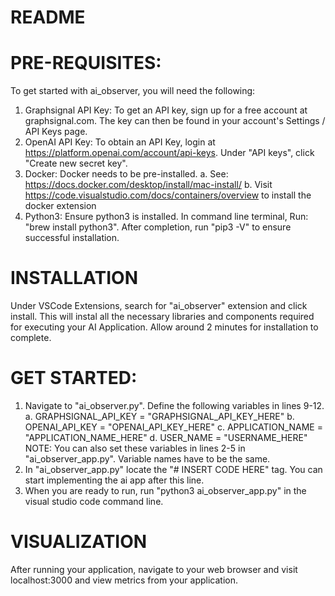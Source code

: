 # README

# PRE-REQUISITES:

To get started with ai_observer, you will need the following:
1. Graphsignal API Key: To get an API key, sign up for a free account at graphsignal.com. The key can then be found in your account's Settings / API Keys page.
2. OpenAI API Key: To obtain an API Key, login at https://platform.openai.com/account/api-keys. Under "API keys", click "Create new secret key".
3. Docker: Docker needs to be pre-installed. 
   a. See: https://docs.docker.com/desktop/install/mac-install/
   b. Visit https://code.visualstudio.com/docs/containers/overview to install the docker extension
4. Python3: Ensure python3 is installed. 
   In command line terminal, Run: "brew install python3". After completion, run "pip3 -V" to ensure successful installation. 


# INSTALLATION
Under VSCode Extensions, search for "ai_observer" extension and click install. This will instal all the necessary libraries and components required for executing your AI Application. Allow around 2 minutes for installation to complete. 

# GET STARTED: 
1. Navigate to "ai_observer.py". Define the following variables in lines 9-12.
   a. GRAPHSIGNAL_API_KEY = "GRAPHSIGNAL_API_KEY_HERE"
   b. OPENAI_API_KEY = "OPENAI_API_KEY_HERE"
   c. APPLICATION_NAME = "APPLICATION_NAME_HERE"
   d. USER_NAME = "USERNAME_HERE"
   NOTE: You can also set these variables in lines 2-5 in "ai_observer_app.py". Variable names have to be the same. 
2. In "ai_observer_app.py" locate the "# INSERT CODE HERE" tag. You can start implementing the ai app after this line. 
3. When you are ready to run, run "python3 ai_observer_app.py" in the visual studio code command line. 

# VISUALIZATION
After running your application, navigate to your web browser and visit localhost:3000 and view metrics from your application. 


